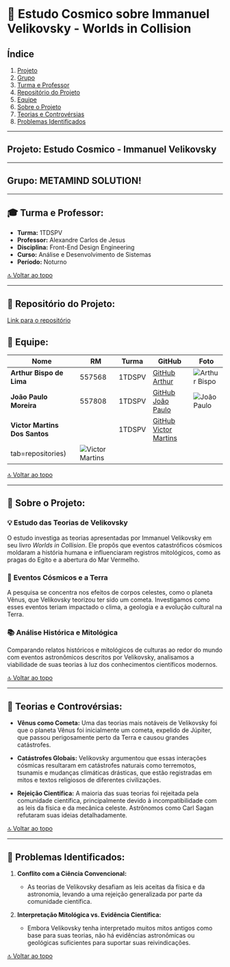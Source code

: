 

# 🌌 **Estudo Cosmico sobre  Immanuel Velikovsky - Worlds in Collision**

## Índice
1. [Projeto](#projeto)
2. [Grupo](#grupo)
3. [Turma e Professor](#turma-e-professor)
4. [Repositório do Projeto](#repositorio-do-projeto)
5. [Equipe](#equipe)
6. [Sobre o Projeto](#sobre-o-projeto)
7. [Teorias e Controvérsias](#teorias-e-controversias)
8. [Problemas Identificados](#problemas-identificados)

---

## <a name="projeto"></a>**Projeto:** Estudo Cosmico - Immanuel Velikovsky  

---

## <a name="grupo"></a>**Grupo:** METAMIND SOLUTION!  

---

## 🎓 <a name="turma-e-professor"></a>**Turma e Professor:**  

- **Turma:** 1TDSPV  
- **Professor:** Alexandre Carlos de Jesus  
- **Disciplina:** Front-End Design Engineering  
- **Curso:** Análise e Desenvolvimento de Sistemas  
- **Período:** Noturno

[🔝 Voltar ao topo](#)

---

## 📂 <a name="repositorio-do-projeto"></a>**Repositório do Projeto:**  

[Link para o repositório](https://github.com/joao1015/CP2--Worlds-in-a-Collision)



## <a name="equipe"></a>👥 **Equipe:**  

| Nome                        | RM      | Turma   | GitHub                                          | Foto                                          |
|-----------------------------|---------|---------|-------------------------------------------------|-----------------------------------------------|
| **Arthur Bispo de Lima**     | 557568  | 1TDSPV  | [GitHub Arthur](https://github.com/ArthurBispo00?tab=repositories) | ![Arthur Bispo](https://drive.google.com/uc?export=view&id=1qkq69PTvJU6VSS_cWNDiyknRQSCBUakg) |
| **João Paulo Moreira**       | 557808  | 1TDSPV  | [GitHub João Paulo](https://github.com/joao1015?tab=repositories) | ![João Paulo](https://drive.google.com/uc?export=view&id=1wxoVt-5v4ifCAGZHkINnNNZuMXSqowpz) |
| **Victor Martins Dos Santos**    |  | 1TDSPV  | [GitHub Victor Martins](https://github.com/VIctorMartins3519) | 
tab=repositories) | ![Victor Martins](https://drive.google.com/file/d/1_lAM1FbSlqUAKfeLZ3Xp0XZtmSkeofdw/view?usp=sharing) |



[🔝 Voltar ao topo](#)

---

## <a name="sobre-o-projeto"></a>📑 **Sobre o Projeto:**  

### 💡 **Estudo das Teorias de Velikovsky**  
O estudo investiga as teorias apresentadas por Immanuel Velikovsky em seu livro *Worlds in Collision*. Ele propôs que eventos catastróficos cósmicos moldaram a história humana e influenciaram registros mitológicos, como as pragas do Egito e a abertura do Mar Vermelho.

### 🔭 **Eventos Cósmicos e a Terra**  
A pesquisa se concentra nos efeitos de corpos celestes, como o planeta Vênus, que Velikovsky teorizou ter sido um cometa. Investigamos como esses eventos teriam impactado o clima, a geologia e a evolução cultural na Terra.

### 📚 **Análise Histórica e Mitológica**  
Comparando relatos históricos e mitológicos de culturas ao redor do mundo com eventos astronômicos descritos por Velikovsky, analisamos a viabilidade de suas teorias à luz dos conhecimentos científicos modernos.

[🔝 Voltar ao topo](#)

---

## <a name="teorias-e-controversias"></a>📑 **Teorias e Controvérsias:**  

- **Vênus como Cometa:** Uma das teorias mais notáveis de Velikovsky foi que o planeta Vênus foi inicialmente um cometa, expelido de Júpiter, que passou perigosamente perto da Terra e causou grandes catástrofes.
  
- **Catástrofes Globais:** Velikovsky argumentou que essas interações cósmicas resultaram em catástrofes naturais como terremotos, tsunamis e mudanças climáticas drásticas, que estão registradas em mitos e textos religiosos de diferentes civilizações.

- **Rejeição Científica:** A maioria das suas teorias foi rejeitada pela comunidade científica, principalmente devido à incompatibilidade com as leis da física e da mecânica celeste. Astrônomos como Carl Sagan refutaram suas ideias detalhadamente.

[🔝 Voltar ao topo](#)

---

## <a name="problemas-identificados"></a>🚩 **Problemas Identificados:**  

1. **Conflito com a Ciência Convencional:**
   - As teorias de Velikovsky desafiam as leis aceitas da física e da astronomia, levando a uma rejeição generalizada por parte da comunidade científica.

2. **Interpretação Mitológica vs. Evidência Científica:**
   - Embora Velikovsky tenha interpretado muitos mitos antigos como base para suas teorias, não há evidências astronômicas ou geológicas suficientes para suportar suas reivindicações.

[🔝 Voltar ao topo](#)
